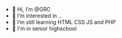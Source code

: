 - 👋 Hi, I’m @GRC
- 👀 I’m interested in ..
- 🌱 I’m still learning HTML CSS JS and PHP
- 🏫 I'm in senior highschool

<!---
GRC27/GRC27 is a ✨ special ✨ repository because its `README.md` (this file) appears on your GitHub profile.
You can click the Preview link to take a look at your changes.
--->

